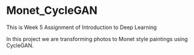 # Monet_CycleGAN
This is Week 5 Assignment of Introduction to Deep Learning

In this project we are transforming photos to Monet style paintings using CycleGAN. 
